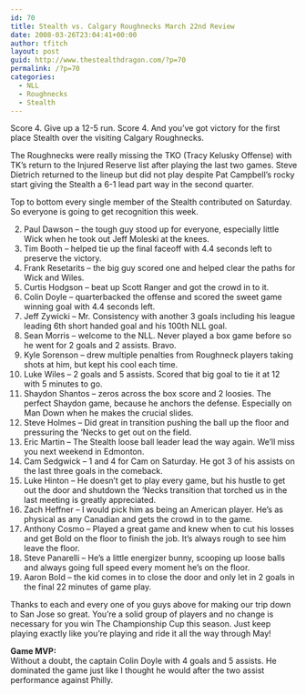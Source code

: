 ```yaml
---
id: 70
title: Stealth vs. Calgary Roughnecks March 22nd Review
date: 2008-03-26T23:04:41+00:00
author: tfitch
layout: post
guid: http://www.thestealthdragon.com/?p=70
permalink: /?p=70
categories:
  - NLL
  - Roughnecks
  - Stealth
---
```

Score 4. Give up a 12-5 run. Score 4. And you&#8217;ve got victory for the first place Stealth over the visiting Calgary Roughnecks.

The Roughnecks were really missing the TKO (Tracy Kelusky Offense) with TK&#8217;s return to the Injured Reserve list after playing the last two games. Steve Dietrich returned to the lineup but did not play despite Pat Campbell&#8217;s rocky start giving the Stealth a 6-1 lead part way in the second quarter.

Top to bottom every single member of the Stealth contributed on Saturday. So everyone is going to get recognition this week.

2) Paul Dawson &#8211; the tough guy stood up for everyone, especially little Wick when he took out Jeff Moleski at the knees.  
2) Tim Booth &#8211; helped tie up the final faceoff with 4.4 seconds left to preserve the victory.  
5) Frank Resetarits &#8211; the big guy scored one and helped clear the paths for Wick and Wiles.  
6) Curtis Hodgson &#8211; beat up Scott Ranger and got the crowd in to it.  
7) Colin Doyle &#8211; quarterbacked the offense and scored the sweet game winning goal with 4.4 seconds left.  
9) Jeff Zywicki &#8211; Mr. Consistency with another 3 goals including his league leading 6th short handed goal and his 100th NLL goal.  
10) Sean Morris &#8211; welcome to the NLL. Never played a box game before so he went for 2 goals and 2 assists. Bravo.  
11) Kyle Sorenson &#8211; drew multiple penalties from Roughneck players taking shots at him, but kept his cool each time.  
15) Luke Wiles &#8211; 2 goals and 5 assists. Scored that big goal to tie it at 12 with 5 minutes to go.  
20) Shaydon Shantos &#8211; zeros across the box score and 2 loosies. The perfect Shaydon game, because he anchors the defense. Especially on Man Down when he makes the crucial slides.  
21) Steve Holmes &#8211; Did great in transition pushing the ball up the floor and pressuring the &#8216;Necks to get out on the field.  
25) Eric Martin &#8211; The Stealth loose ball leader lead the way again. We&#8217;ll miss you next weekend in Edmonton.  
29) Cam Sedgwick &#8211; 1 and 4 for Cam on Saturday. He got 3 of his assists on the last three goals in the comeback.  
34) Luke Hinton &#8211; He doesn&#8217;t get to play every game, but his hustle to get out the door and shutdown the &#8216;Necks transition that torched us in the last meeting is greatly appreciated.  
41) Zach Heffner &#8211; I would pick him as being an American player. He&#8217;s as physical as any Canadian and gets the crowd in to the game.  
44) Anthony Cosmo &#8211; Played a great game and knew when to cut his losses and get Bold on the floor to finish the job. It&#8217;s always rough to see him leave the floor.  
55) Steve Panarelli &#8211; He&#8217;s a little energizer bunny, scooping up loose balls and always going full speed every moment he&#8217;s on the floor.  
77) Aaron Bold &#8211; the kid comes in to close the door and only let in 2 goals in the final 22 minutes of game play.

Thanks to each and every one of you guys above for making our trip down to San Jose so great. You&#8217;re a solid group of players and no change is necessary for you win The Championship Cup this season. Just keep playing exactly like you&#8217;re playing and ride it all the way through May!

**Game MVP:**  
Without a doubt, the captain Colin Doyle with 4 goals and 5 assists. He dominated the game just like I thought he would after the two assist performance against Philly.